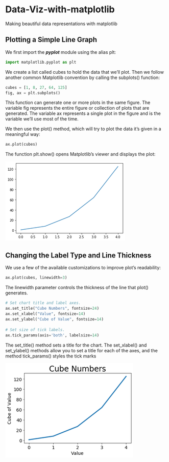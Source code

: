 # Data-Viz-with-matplotlib

Making beautiful data representations with matplotlib

## Plotting a Simple Line Graph

We first import the **_pyplot_** module using the alias plt:

```python
import matplotlib.pyplot as plt
```

We create a list called cubes to hold the data that we’ll plot. Then we follow another common Matplotlib convention by calling the subplots() function:

```python
cubes = [1, 8, 27, 64, 125]
fig, ax = plt.subplots()
```

This function can generate one or more plots in the same fig­ure.
The variable fig represents the entire figure or collection of plots that are generated. The variable ax represents a single plot in the figure and is the variable we’ll use most of the time.

We then use the plot() method, which will try to plot the data it’s given in a meaningful way:

```python
ax.plot(cubes)
```

The function plt.show() opens Matplotlib’s viewer and displays the plot:

![cubes plot](plots/cube_plot.png)

## Changing the Label Type and Line Thickness

We use a few of the available customizations to improve plot’s readability:

```python
ax.plot(cubes, linewidth=3)
```

The linewidth parameter controls the thickness of the line that plot() generates.

```python
# Set chart title and label axes.
ax.set_title("Cube Numbers", fontsize=24)
ax.set_xlabel("Value", fontsize=14)
ax.set_ylabel("Cube of Value", fontsize=14)

# Set size of tick labels.
ax.tick_params(axis='both', labelsize=14)

```

The set_title() method sets a title for the chart.
The set_xlabel() and set_ylabel() methods allow you to set a title for each of the axes, and the method tick_params() styles the tick marks

![label plot](plots/cube_label.png)
